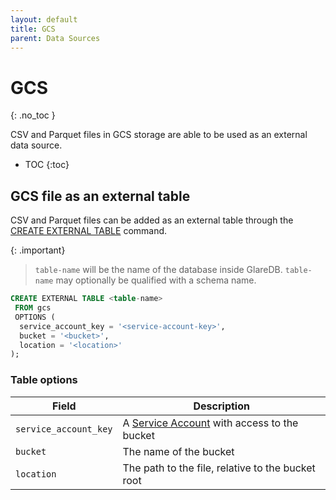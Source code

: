 ```yaml
---
layout: default
title: GCS
parent: Data Sources
---
```


<!-- markdownlint-disable MD022 -->

<!-- prettier-ignore-start -->
# GCS
{: .no_toc }
<!-- prettier-ignore-end -->

<!-- markdownlint-enable MD022 -->

CSV and Parquet files in GCS storage are able to be used as an external data
source.

<!-- prettier-ignore-start -->

- TOC
{:toc}
<!-- prettier-ignore-end -->

## GCS file as an external table

CSV and Parquet files can be added as an external table through the
[CREATE EXTERNAL TABLE] command.

{: .important}

> `table-name` will be the name of the database inside GlareDB. `table-name` may
> optionally be qualified with a schema name.

```sql
CREATE EXTERNAL TABLE <table-name>
 FROM gcs
 OPTIONS (
  service_account_key = '<service-account-key>',
  bucket = '<bucket>',
  location = '<location>'
);
```

### Table options

| Field                 | Description                                       |
| --------------------- | ------------------------------------------------- |
| `service_account_key` | A [Service Account] with access to the bucket     |
| `bucket`              | The name of the bucket                            |
| `location`            | The path to the file, relative to the bucket root |

<!-- markdownlint-disable line-length -->

[CREATE EXTERNAL TABLE]: /glaredb/sql-commands/create-external-table
[Service Account]: https://cloud.google.com/iam/docs/service-account-overview

<!-- markdownlint-enable line-length -->
